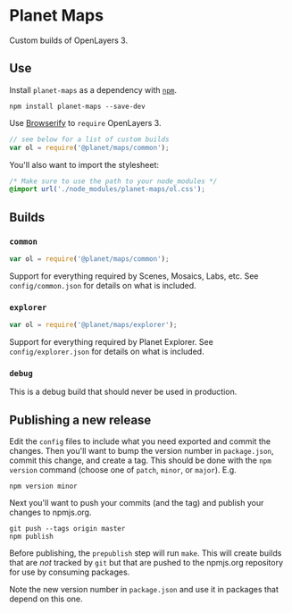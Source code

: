# Planet Maps

Custom builds of OpenLayers 3.

## Use

Install `planet-maps` as a dependency with [`npm`](http://nodejs.org/).

    npm install planet-maps --save-dev

Use [Browserify](http://browserify.org/) to `require` OpenLayers 3.

```js
// see below for a list of custom builds
var ol = require('@planet/maps/common');
```

You'll also want to import the stylesheet:

```css
/* Make sure to use the path to your node_modules */
@import url('./node_modules/planet-maps/ol.css');
```

## Builds

### `common`

```js
var ol = require('@planet/maps/common');
```

Support for everything required by Scenes, Mosaics, Labs, etc.  See `config/common.json` for details on what is included.

### `explorer`

```js
var ol = require('@planet/maps/explorer');
```

Support for everything required by Planet Explorer.  See `config/explorer.json` for details on what is included.

### `debug`

This is a debug build that should never be used in production.

## Publishing a new release

Edit the `config` files to include what you need exported and commit the changes.  Then you'll want to bump the version number in `package.json`, commit this change, and create a tag.  This should be done with the `npm version` command (choose one of `patch`, `minor`, or `major`).  E.g.

    npm version minor

Next you'll want to push your commits (and the tag) and publish your changes to npmjs.org.

    git push --tags origin master
    npm publish

Before publishing, the `prepublish` step will run `make`.  This will create builds that are *not* tracked by `git` but that are pushed to the npmjs.org repository for use by consuming packages.

Note the new version number in `package.json` and use it in packages that depend on this one.
